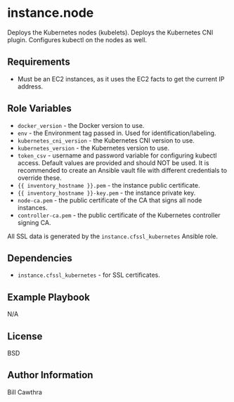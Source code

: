 instance.node
=========

Deploys the Kubernetes nodes (kubelets). Deploys the Kubernetes CNI plugin. Configures kubectl on the nodes as well.

Requirements
------------

- Must be an EC2 instances, as it uses the EC2 facts to get the current IP address.

Role Variables
--------------

- `docker_version` - the Docker version to use.
- `env` - the Environment tag passed in. Used for identification/labeling.
- `kubernetes_cni_version` - the Kubernetes CNI version to use.
- `kubernetes_version` - the Kubernetes version to use.
- `token_csv` - username and password variable for configuring kubectl access.  Default values are provided and should NOT be used.  It is recommended to create an Ansible vault file with different credentials to override these.
- `{{ inventory_hostname }}.pem` - the instance public certificate.
- `{{ inventory_hostname }}-key.pem` - the instance private key.
- `node-ca.pem` - the public certificate of the CA that signs all node instances.
- `controller-ca.pem` - the public certificate of the Kubernetes controller signing CA.

All SSL data is generated by the `instance.cfssl_kubernetes` Ansible role.

Dependencies
------------

- `instance.cfssl_kubernetes` - for SSL certificates.  

Example Playbook
----------------

N/A

License
-------

BSD

Author Information
------------------

Bill Cawthra 
